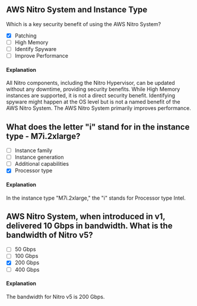 ## AWS Nitro System and Instance Type
Which is a key security benefit of using the AWS Nitro System?

- [x] Patching
- [ ] High Memory
- [ ] Identify Spyware
- [ ] Improve Performance

#### Explanation

All Nitro components, including the Nitro Hypervisor, can be updated without any downtime, providing security benefits. While High Memory instances are supported, it is not a direct security benefit. Identifying spyware might happen at the OS level but is not a named benefit of the AWS Nitro System. The AWS Nitro System primarily improves performance.

## What does the letter "i" stand for in the instance type - M7i.2xlarge?

- [ ] Instance family
- [ ] Instance generation
- [ ] Additional capabilities
- [x] Processor type

#### Explanation

In the instance type "M7i.2xlarge," the "i" stands for Processor type Intel.

## AWS Nitro System, when introduced in v1, delivered 10 Gbps in bandwidth. What is the bandwidth of Nitro v5?

- [ ] 50 Gbps
- [ ] 100 Gbps
- [x] 200 Gbps
- [ ] 400 Gbps

#### Explanation

The bandwidth for Nitro v5 is 200 Gbps.
